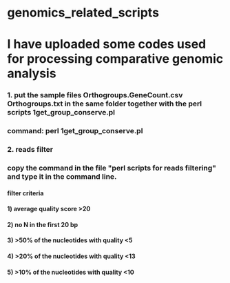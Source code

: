 # genomics_related_scripts
# I have uploaded some codes used for processing comparative genomic analysis
### 1. put the sample files Orthogroups.GeneCount.csv Orthogroups.txt in the same folder together with the perl scripts 1get_group_conserve.pl
### command: perl 1get_group_conserve.pl	

### 2. reads filter
### copy the command in the file "perl scripts for reads filtering" and type it in the command line.
#### filter criteria
####  1) average quality score >20
#### 	2) no N in the first 20 bp
#### 	3) >50% of the nucleotides with quality <5 
####  4) >20% of the nucleotides with quality <13	
#### 	5) >10% of the nucleotides with quality <10

